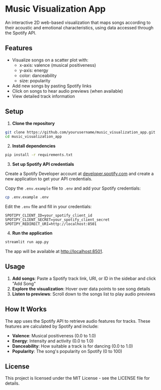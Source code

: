 # Music Visualization App

An interactive 2D web-based visualization that maps songs according to their acoustic and emotional characteristics, using data accessed through the Spotify API.

## Features

- Visualize songs on a scatter plot with:
  - x-axis: valence (musical positiveness)
  - y-axis: energy
  - color: danceability
  - size: popularity
- Add new songs by pasting Spotify links
- Click on songs to hear audio previews (when available)
- View detailed track information

## Setup

1. **Clone the repository**

```bash
git clone https://github.com/yourusername/music_visualization_app.git
cd music_visualization_app
```

2. **Install dependencies**

```bash
pip install -r requirements.txt
```

3. **Set up Spotify API credentials**

Create a Spotify Developer account at [developer.spotify.com](https://developer.spotify.com) and create a new application to get your API credentials.

Copy the `.env.example` file to `.env` and add your Spotify credentials:

```bash
cp .env.example .env
```

Edit the `.env` file and fill in your credentials:

```
SPOTIPY_CLIENT_ID=your_spotify_client_id
SPOTIPY_CLIENT_SECRET=your_spotify_client_secret
SPOTIPY_REDIRECT_URI=http://localhost:8501
```

4. **Run the application**

```bash
streamlit run app.py
```

The app will be available at [http://localhost:8501](http://localhost:8501).

## Usage

1. **Add songs**: Paste a Spotify track link, URI, or ID in the sidebar and click "Add Song"
2. **Explore the visualization**: Hover over data points to see song details
3. **Listen to previews**: Scroll down to the songs list to play audio previews

## How It Works

The app uses the Spotify API to retrieve audio features for tracks. These features are calculated by Spotify and include:

- **Valence**: Musical positiveness (0.0 to 1.0)
- **Energy**: Intensity and activity (0.0 to 1.0)
- **Danceability**: How suitable a track is for dancing (0.0 to 1.0)
- **Popularity**: The song's popularity on Spotify (0 to 100)

## License

This project is licensed under the MIT License - see the LICENSE file for details. 
